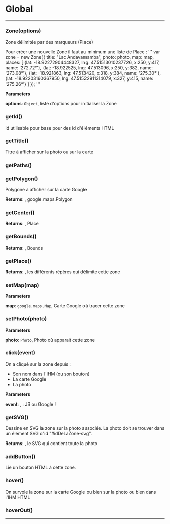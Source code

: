 # Global





* * *

### Zone(options) 

Zone délimitée par des marqueurs (Place)

Pour créer une nouvelle Zone il faut au minimum une liste de Place :
'''
var zone = new Zone({
	title: "Lac Andavamamba",
	photo: photo,
	map: map,
	places: [
		{lat: -18.92272904448327, lng: 47.51513010237726, x:250, y:417, name: '272.72°'},
		{lat: -18.922525,         lng: 47.513096,         x:250, y:382, name: '273.08°'},
		{lat: -18.921863,         lng: 47.513420,         x:318, y:384, name: '275.30°'},
		{lat: -18.92203160367950, lng: 47.51522911314079, x:327, y:415, name: '275.26°'}
	]
});
'''

**Parameters**

**options**: `Object`, liste d'options pour initialiser la Zone



### getId() 

id utilisable pour base pour des id d'éléments HTML



### getTitle() 

Titre à afficher sur la photo ou sur la carte



### getPaths() 



### getPolygon() 

Polygone à afficher sur la carte Google

**Returns**: , google.maps.Polygon


### getCenter() 

**Returns**: , Place


### getBounds() 

**Returns**: , Bounds


### getPlace() 

**Returns**: , les différents répères qui délimite cette zone


### setMap(map) 

**Parameters**

**map**: `google.maps.Map`, Carte Google où tracer cette zone



### setPhoto(photo) 

**Parameters**

**photo**: `Photo`, Photo où apparait cette zone



### click(event) 

On a cliqué sur la zone depuis :
<ul>
<li>Son nom dans l'IHM (ou son bouton)</li>
<li>La carte Google</li>
<li>La photo</li>
</ul>

**Parameters**

**event**: , : JS ou Google !



### getSVG() 

Dessine en SVG la zone sur la photo associée. La photo doit se trouver dans un élément SVG d'id "#idDeLaZone-svg".

**Returns**: , le SVG qui contient toute la photo


### addButton() 

Lie un bouton HTML à cette zone.



### hover() 

On survole la zone sur la carte Google ou bien sur la photo ou bien dans l'IHM HTML



### hoverOut() 




* * *











